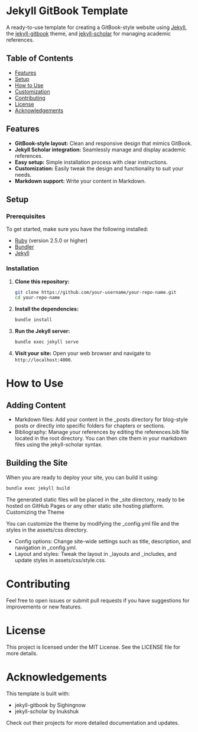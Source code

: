 # Jekyll GitBook Template

A ready-to-use template for creating a GitBook-style website using [Jekyll](https://jekyllrb.com/), the [jekyll-gitbook](https://github.com/sighingnow/jekyll-gitbook) theme, and [jekyll-scholar](https://github.com/inukshuk/jekyll-scholar) for managing academic references.

## Table of Contents

- [Features](#features)
- [Setup](#setup)
- [How to Use](#how-to-use)
- [Customization](#customization)
- [Contributing](#contributing)
- [License](#license)
- [Acknowledgements](#acknowledgements)

## Features

- **GitBook-style layout:** Clean and responsive design that mimics GitBook.
- **Jekyll Scholar integration:** Seamlessly manage and display academic references.
- **Easy setup:** Simple installation process with clear instructions.
- **Customization:** Easily tweak the design and functionality to suit your needs.
- **Markdown support:** Write your content in Markdown.

## Setup

### Prerequisites

To get started, make sure you have the following installed:

- [Ruby](https://www.ruby-lang.org/en/downloads/) (version 2.5.0 or higher)
- [Bundler](https://bundler.io/)
- [Jekyll](https://jekyllrb.com/)

### Installation

1. **Clone this repository:**
   ```bash
   git clone https://github.com/your-username/your-repo-name.git
   cd your-repo-name
   ```
2. **Install the dependencies:**
   ```bash
   bundle install
   ```
4. **Run the Jekyll server:**
   ```bash
   bundle exec jekyll serve
   ```
5. **Visit your site:**
Open your web browser and navigate to `http://localhost:4000`.

# How to Use
## Adding Content

- Markdown files: Add your content in the _posts directory for blog-style posts or directly into specific folders for chapters or sections.
- Bibliography: Manage your references by editing the references.bib file located in the root directory. You can then cite them in your markdown files using the jekyll-scholar syntax.

## Building the Site

When you are ready to deploy your site, you can build it using:
```bash
bundle exec jekyll build
```
The generated static files will be placed in the _site directory, ready to be hosted on GitHub Pages or any other static site hosting platform.
Customizing the Theme

You can customize the theme by modifying the _config.yml file and the styles in the assets/css directory.

- Config options: Change site-wide settings such as title, description, and navigation in _config.yml.
- Layout and styles: Tweak the layout in _layouts and _includes, and update styles in assets/css/style.css.

# Contributing

Feel free to open issues or submit pull requests if you have suggestions for improvements or new features.

# License

This project is licensed under the MIT License. See the LICENSE file for more details.

# Acknowledgements

This template is built with:

- jekyll-gitbook by Sighingnow
- jekyll-scholar by Inukshuk

Check out their projects for more detailed documentation and updates.



